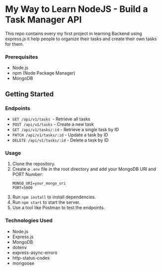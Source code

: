 # My Way to Learn NodeJS - Build a Task Manager API

This repo contains every my first project in learning Backend using express.js it help people to organize their tasks and create their own tasks for them.

### Prerequisites

- Node.js
- npm (Node Package Manager)
- MongoDB

## Getting Started

### Endpoints

- `GET /api/v1/tasks `- Retrieve all tasks
- `POST /api/v1/tasks` - Create a new task
- `GET /api/v1/tasks/:id` - Retrieve a single task by ID
- `PATCH /api/v1/tasks/:id` - Update a task by ID
- `DELETE /api/v1/tasks/:id` - Delete a task by ID

### Usage

1. Clone the repository.
2. Create a `.env` file in the root directory and add your MongoDB URI and PORT Number:
    ```
    MONGO_URI=your_mongo_uri
    PORT=5000
    ```
3. Run `npm install` to install dependencies.
4. Run `npm start` to start the server.
5. Use a tool like Postman to test the endpoints.

### Technologies Used

- Node.js
- Express.js
- MongoDB
- dotenv
- express-async-errors
- http-status-codes
- mongoose